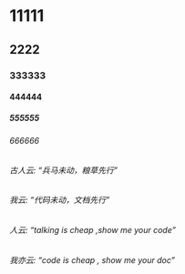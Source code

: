
# 11111

## 2222

### 333333

#### 444444

##### 555555

###### 666666


###### 古人云: “兵马未动，粮草先行”

###### 我云: “代码未动，文档先行”

###### 人云: “talking is cheap ,show me your code”

###### 我亦云: “code is cheap , show me your doc”


